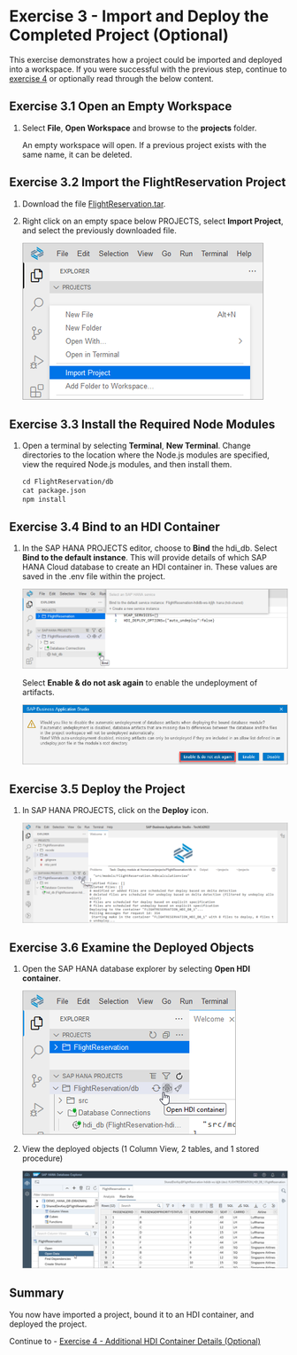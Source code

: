 # Exercise 3 - Import and Deploy the Completed Project (Optional)

This exercise demonstrates how a project could be imported and deployed into a workspace.  If you were successful with the previous step, continue to [exercise 4](../ex4/README.md) or optionally read through the below content.

## Exercise 3.1 Open an Empty Workspace

1. Select **File**, **Open Workspace** and browse to the **projects** folder.

    An empty workspace will open.  If a previous project exists with the same name, it can be deleted.

## Exercise 3.2 Import the FlightReservation Project

1. Download the file [FlightReservation.tar](FlightReservation.tar).

2. Right click on an empty space below PROJECTS, select **Import Project**, and select the previously downloaded file.

    ![](images/open.png)

## Exercise 3.3 Install the Required Node Modules

1. Open a terminal by selecting **Terminal**, **New Terminal**.  Change directories to the location where the Node.js modules are specified, view the required Node.js modules, and then install them.

    ```
    cd FlightReservation/db
    cat package.json
    npm install
    ```

## Exercise 3.4 Bind to an HDI Container

1. In the SAP HANA PROJECTS editor, choose to **Bind** the hdi_db.  Select **Bind to the default instance**.  This will provide details of which SAP HANA Cloud database to create an HDI container in.  These values are saved in the .env file within the project.

    ![](images/bind.png)

    Select **Enable & do not ask again** to enable the undeployment of artifacts.

    ![](images/auto-undeploy.png)

## Exercise 3.5 Deploy the Project

1. In SAP HANA PROJECTS, click on the **Deploy** icon.

    ![](images/deploy.png)

## Exercise 3.6 Examine the Deployed Objects

1. Open the SAP HANA database explorer by selecting **Open HDI container**.

    ![](images/open-dbx.png)

2. View the deployed objects (1 Column View, 2 tables, and 1 stored procedure)

    ![](images/view.png)

## Summary

You now have imported a project, bound it to an HDI container, and deployed the project.

Continue to - [Exercise 4 - Additional HDI Container Details (Optional)](../ex4/README.md)

